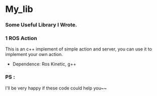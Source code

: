 # My_lib

### Some Useful Library I Wrote.

### 1  ROS Action

This is an c++ implement of simple action and server, you can use it to implement your own action.

- Dependence: Ros Kinetic,  g++





### PS : 

I'll be very happy if these code could help you~~



